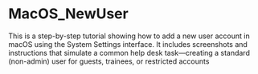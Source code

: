 # MacOS_NewUser
This is a step-by-step tutorial showing how to add a new user account in macOS using the System Settings interface.  It includes screenshots and instructions that simulate a common help desk task—creating a standard (non-admin) user for guests, trainees, or restricted accounts
